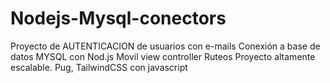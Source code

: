 # Nodejs-Mysql-conectors

Proyecto de AUTENTICACION de usuarios con e-mails
Conexión a base de datos MYSQL con Nod.js
Movil view controller
Ruteos
Proyecto altamente escalable.
Pug, TailwindCSS con javascript
